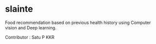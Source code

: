 # slainte

Food recommendation based on previous health history using Computer vision and Deep learning.

Contributor : 
             Satu
             P
             KKR

